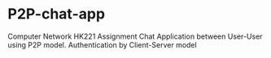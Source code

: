 # P2P-chat-app
Computer Network HK221 Assignment
Chat Application between User-User using P2P model. Authentication by Client-Server model
